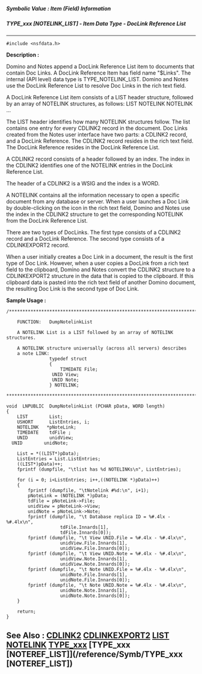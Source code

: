 ##### Symbolic Value : Item (Field) Information
##### TYPE_xxx [NOTELINK_LIST] - Item Data Type - DocLink Reference List
---
```
#include <nsfdata.h>
```
**Description :**

Domino and Notes append a DocLink Reference List item to documents that contain 
Doc Links.  A DocLink Reference Item has field name "$Links".  The internal 
(API level) data type is TYPE_NOTELINK_LIST. Domino and Notes use the DocLink 
Reference List to resolve Doc Links in the rich text field.

A DocLink Reference List item consists of a LIST header structure, followed by 
an array of NOTELINK structures, as follows:
LIST
NOTELINK
NOTELINK
...


The LIST header identifies how many NOTELINK structures follow. The list 
contains one entry for every CDLINK2 record in the document.
Doc Links created from the Notes user interface have two parts: a CDLINK2 
record, and a DocLink Reference.  The CDLINK2 record resides in the rich text 
field. The DocLink Reference resides in the DocLink Reference List. 

A CDLINK2 record consists of a header followed by an index. The index in the 
CDLINK2 identifies one of the NOTELINK  entries in the DocLink Reference List.

The header of a CDLINK2 is a WSIG and the index is a WORD.

A NOTELINK contains all the information necessary to open a specific document 
from any database or server. When a user launches a Doc Link by double-clicking 
on the icon in the rich text field, Domino and Notes use the index in the 
CDLINK2 structure to get the corresponding NOTELINK from the DocLink Reference 
List. 

There are two types of DocLinks. The first type consists of a CDLINK2 record 
and a DocLink Reference.  The second type consists of a CDLINKEXPORT2 record. 

When a user initially creates a Doc Link in a document, the result is the first 
type of Doc Link.  However, when a user copies a DocLink from a rich text field 
to the clipboard, Domino and Notes convert the CDLINK2 structure to a 
CDLINKEXPORT2 structure in the data that is copied to the clipboard. If this 
clipboard data is pasted into the rich text field of another Domino document, 
the resulting Doc Link is the second type of Doc Link.

**Sample Usage :**
```
/************************************************************************

    FUNCTION:   DumpNotelinkList

    A NOTELINK List is a LIST followed by an array of NOTELINK structures.

    A NOTELINK structure universally (across all servers) describes
    a note LINK:
                typedef struct 
                {
                    TIMEDATE File;
                 UNID View;
                 UNID Note;
                } NOTELINK;

*************************************************************************/

void  LNPUBLIC  DumpNotelinkList (PCHAR pData, WORD length)
{
    LIST        List;
    USHORT      ListEntries, i;
    NOTELINK   *pNoteLink;
    TIMEDATE    tdFile ;   
    UNID        unidView;
  UNID        unidNote;

    List = *((LIST*)pData);
    ListEntries = List.ListEntries;
    ((LIST*)pData)++;
    fprintf (dumpfile, "\tlist has %d NOTELINKs\n", ListEntries);

    for (i = 0; i<ListEntries; i++,((NOTELINK *)pData)++)
    {
        fprintf (dumpfile, "\tNotelink #%d:\n", i+1);
        pNoteLink = (NOTELINK *)pData;
        tdFile = pNoteLink->File;
        unidView = pNoteLink->View;
        unidNote = pNoteLink->Note;
        fprintf (dumpfile, "\t Database replica ID = %#.4lx - %#.4lx\n", 
                    tdFile.Innards[1],
                    tdFile.Innards[0]);
        fprintf (dumpfile, "\t View UNID.File = %#.4lx - %#.4lx\n",
                    unidView.File.Innards[1],
                    unidView.File.Innards[0]);
        fprintf (dumpfile, "\t View UNID.Note = %#.4lx - %#.4lx\n",
                    unidView.Note.Innards[1],
                    unidView.Note.Innards[0]);
        fprintf (dumpfile, "\t Note UNID.File = %#.4lx - %#.4lx\n",
                    unidNote.File.Innards[1],
                    unidNote.File.Innards[0]);
        fprintf (dumpfile, "\t Note UNID.Note = %#.4lx - %#.4lx\n",
                    unidNote.Note.Innards[1],
                    unidNote.Note.Innards[0]);
    }

    return;
}
```
**See Also :**
[CDLINK2](/reference/Data/CDLINK2)
[CDLINKEXPORT2](/reference/Data/CDLINKEXPORT2)
[LIST](/reference/Data/LIST)
[NOTELINK](/reference/Data/NOTELINK)
[TYPE_xxx](/reference/Symb/TYPE_xxx)
[TYPE_xxx [NOTEREF_LIST]](/reference/Symb/TYPE_xxx [NOTEREF_LIST])
---
